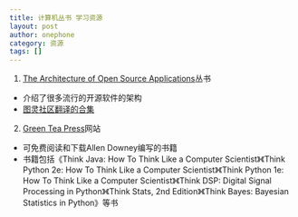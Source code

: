 ```yaml
---
title: 计算机丛书 学习资源
layout: post
author: onephone
category: 资源
tags: []
---
```


1. [The Architecture of Open Source Applications](http://www.aosabook.org/en/index.html)丛书
- 介绍了很多流行的开源软件的架构
- [图灵社区翻译的合集](http://www.ituring.com.cn/minibook/19)

2. [Green Tea Press](http://greenteapress.com/wp/)网站
- 可免费阅读和下载Allen Downey编写的书籍
- 书籍包括《Think Java: How To Think Like a Computer Scientist》《Think Python 2e: How To Think Like a Computer Scientist》《Think Python 1e: How To Think Like a Computer Scientist》《Think DSP: Digital Signal Processing in Python》《Think Stats, 2nd Edition》《Think Bayes: Bayesian Statistics in Python》等书
